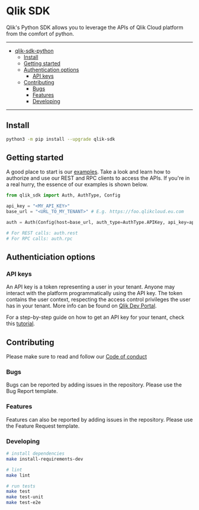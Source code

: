 # Qlik SDK

Qlik's Python SDK allows you to leverage the APIs of Qlik Cloud platform from the comfort of python.

---
- [qlik-sdk-python](#qlik-sdk-python)
  - [Install](#install)
  - [Getting started](#getting-started)
  - [Authentication options](#authentication-options)
    - [API keys](#api-keys)
  - [Contributing](#contributing)
    - [Bugs](#bugs)
    - [Features](#features)
    - [Developing](#developing)
---

## Install

```bash
python3 -m pip install --upgrade qlik-sdk
```

## Getting started

A good place to start is our [examples](./examples/). Take a look and learn how to authorize and use our REST and RPC clients to access the APIs. If you're in a real hurry, the essence of our examples is shown below.

```python
from qlik_sdk import Auth, AuthType, Config

api_key = "<MY_API_KEY>"
base_url = "<URL_TO_MY_TENANT>" # E.g. https://foo.qlikcloud.eu.com

auth = Auth(Config(host=base_url, auth_type=AuthType.APIKey, api_key=api_key))

# For REST calls: auth.rest
# For RPC calls: auth.rpc
```


## Authenticiation options

### API keys

An API key is a token representing a user in your tenant. Anyone may interact with the platform programmatically using the API key. The token contains the user context, respecting the access control privileges the user has in your tenant. More info can be found on [Qlik Dev Portal](https://qlik.dev/basics/authentication-options#api-keys).

For a step-by-step guide on how to get an API key for your tenant, check this [tutorial](https://qlik.dev/tutorials/generate-your-first-api-key).


## Contributing

Please make sure to read and follow our [Code of conduct](https://github.com/qlik-oss/open-source/blob/master/CODE_OF_CONDUCT.md)

### Bugs
Bugs can be reported by adding issues in the repository. Please use the Bug Report template.

### Features
Features can also be reported by adding issues in the repository. Please use the Feature Request template.

### Developing
```bash
# install dependencies
make install-requirements-dev

# lint
make lint

# run tests
make test
make test-unit
make test-e2e

```
